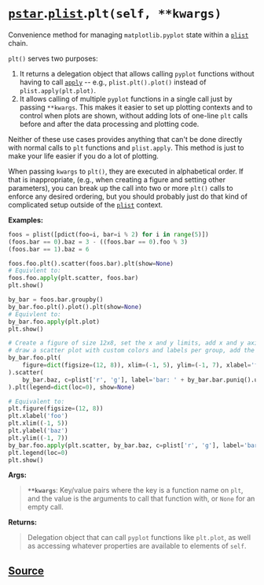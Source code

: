 # [`pstar`](./pstar.md).[`plist`](./pstar_plist.md).`plt(self, **kwargs)`

Convenience method for managing `matplotlib.pyplot` state within a [`plist`](./pstar_plist.md) chain.

`plt()` serves two purposes:
1. It returns a delegation object that allows calling `pyplot` functions without having to call [`apply`](./pstar_plist_apply.md) -- e.g.,
   `plist.plt().plot()` instead of `plist.apply(plt.plot)`.
1. It allows calling of multiple `pyplot` functions in a single call just by passing `**kwargs`. This
   makes it easier to set up plotting contexts and to control when plots are shown, without adding
   lots of one-line `plt` calls before and after the data processing and plotting code.

Neither of these use cases provides anything that can't be done directly with normal calls to `plt`
functions and `plist.apply`. This method is just to make your life easier if you do a lot of
plotting.

When passing `kwargs` to `plt()`, they are executed in alphabetical order. If that is inappropriate,
(e.g., when creating a figure and setting other parameters), you can break up the call into two or
more `plt()` calls to enforce any desired ordering, but you should probably just do that kind of
complicated setup outside of the [`plist`](./pstar_plist.md) context.

**Examples:**
```python
foos = plist([pdict(foo=i, bar=i % 2) for i in range(5)])
(foos.bar == 0).baz = 3 - ((foos.bar == 0).foo % 3)
(foos.bar == 1).baz = 6

foos.foo.plt().scatter(foos.bar).plt(show=None)
# Equivlent to:
foos.foo.apply(plt.scatter, foos.bar)
plt.show()

by_bar = foos.bar.groupby()
by_bar.foo.plt().plot().plt(show=None)
# Equivlent to:
by_bar.foo.apply(plt.plot)
plt.show()

# Create a figure of size 12x8, set the x and y limits, add x and y axis labels,
# draw a scatter plot with custom colors and labels per group, add the legend, and show the figure.
by_bar.foo.plt(
    figure=dict(figsize=(12, 8)), xlim=(-1, 5), ylim=(-1, 7), xlabel='foo', ylabel='baz'
).scatter(
    by_bar.baz, c=plist['r', 'g'], label='bar: ' + by_bar.bar.puniq().ungroup().pstr()
).plt(legend=dict(loc=0), show=None)

# Equivalent to:
plt.figure(figsize=(12, 8))
plt.xlabel('foo')
plt.xlim((-1, 5))
plt.ylabel('baz')
plt.ylim((-1, 7))
by_bar.foo.apply(plt.scatter, by_bar.baz, c=plist['r', 'g'], label='bar: ' + by_bar.bar.puniq().ungroup().pstr())
plt.legend(loc=0)
plt.show()
```

**Args:**

>    **`**kwargs`**: Key/value pairs where the key is a function name on `plt`, and the value is the arguments
>              to call that function with, or `None` for an empty call.

**Returns:**

>    Delegation object that can call `pyplot` functions like `plt.plot`, as well as accessing whatever
>    properties are available to elements of `self`.



## [Source](../pstar/pstar.py#L3643-L3747)
